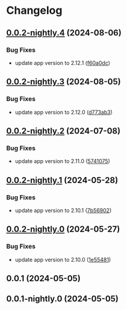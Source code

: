 # Changelog

## [0.0.2-nightly.4](https://gitlab.com/mmuenker/audiobookshelf-chart/compare/v0.0.2-nightly.3...v0.0.2-nightly.4) (2024-08-06)


### Bug Fixes

* update app version to 2.12.1 ([f60a0dc](https://gitlab.com/mmuenker/audiobookshelf-chart/commit/f60a0dc244b510d32874f9038fe32e4052c391c7))

## [0.0.2-nightly.3](https://gitlab.com/mmuenker/audiobookshelf-chart/compare/v0.0.2-nightly.2...v0.0.2-nightly.3) (2024-08-05)


### Bug Fixes

* update app version to 2.12.0 ([d773ab3](https://gitlab.com/mmuenker/audiobookshelf-chart/commit/d773ab3b1ac8db360f38746c28e5b87f5ed33034))

## [0.0.2-nightly.2](https://gitlab.com/mmuenker/audiobookshelf-chart/compare/v0.0.2-nightly.1...v0.0.2-nightly.2) (2024-07-08)


### Bug Fixes

* update app version to 2.11.0 ([5741075](https://gitlab.com/mmuenker/audiobookshelf-chart/commit/574107539bd52d1bc17efbdfba48c816aac5c925))

## [0.0.2-nightly.1](https://gitlab.com/mmuenker/audiobookshelf-chart/compare/v0.0.2-nightly.0...v0.0.2-nightly.1) (2024-05-28)


### Bug Fixes

* update app version to 2.10.1 ([7b56902](https://gitlab.com/mmuenker/audiobookshelf-chart/commit/7b569026a3386322f33c7fba135f63ce2d3f0efc))

## [0.0.2-nightly.0](https://gitlab.com/mmuenker/audiobookshelf-chart/compare/v0.0.1...v0.0.2-nightly.0) (2024-05-27)


### Bug Fixes

* update app version to 2.10.0 ([1e55481](https://gitlab.com/mmuenker/audiobookshelf-chart/commit/1e554813f4c53944564857beb97dde5536490915))

## 0.0.1 (2024-05-05)

## 0.0.1-nightly.0 (2024-05-05)
